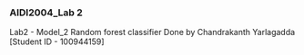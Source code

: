 ### AIDI2004_Lab 2

Lab2 - Model_2 Random forest classifier
Done by Chandrakanth Yarlagadda [Student ID - 100944159]

